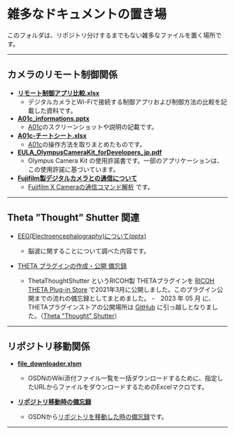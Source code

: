 # 雑多なドキュメントの置き場

このフォルダは、リポジトリ分けするまでもない雑多なファイルを置く場所です。

--------------------------------------------------------

## カメラのリモート制御関係

- **[リモート制御アプリ比較.xlsx](https://github.com/MRSa/GokigenOSDN_documents/blob/main/miscellaneous/%E3%83%AA%E3%83%A2%E3%83%BC%E3%83%88%E5%88%B6%E5%BE%A1%E3%82%A2%E3%83%97%E3%83%AA%E6%AF%94%E8%BC%83.xlsx)**
  - デジタルカメラとWi-Fiで接続する制御アプリおよび制御方法の比較を記載した資料です。
- **[A01c_informations.pptx](https://github.com/MRSa/GokigenOSDN_documents/blob/main/miscellaneous/A01c_informations.pptx)**
  - [A01c](https://github.com/MRSa/A01c)のスクリーンショットや説明の記載です。
- **[A01c-チートシート.xlsx](https://github.com/MRSa/GokigenOSDN_documents/blob/main/miscellaneous/A01c-%E3%83%81%E3%83%BC%E3%83%88%E3%82%B7%E3%83%BC%E3%83%88.xlsx)**
  - [A01c](https://github.com/MRSa/A01c)の操作方法を取りまとめたものです。
- **[EULA_OlympusCameraKit_forDevelopers_jp.pdf](https://github.com/MRSa/GokigenOSDN_documents/blob/main/miscellaneous/EULA_OlympusCameraKit_ForDevelopers_jp.pdf)**
  - Olympus Camera Kit の使用許諾書です。一部のアプリケーションは、この使用許諾に基づいています。
- **[Fujifilm製デジタルカメラとの通信について](https://github.com/MRSa/GokigenOSDN_documents/blob/main/Projects/Others/FujiXCommands.md)**
  - [Fujifilm X Cameraの通信コマンド解析](https://github.com/MRSa/GokigenOSDN_documents/blob/main/Projects/Others/FujiXCommands.md) です。

--------------------------------------------------------

## Theta ”Thought” Shutter 関連

- [EEG(Electroencephalography)について(pptx)](https://github.com/MRSa/GokigenOSDN_documents/raw/main/Projects/Others/aboutEEG.pptx)
  - 脳波に関することについて調べた内容です。

- [THETA プラグインの作成・公開 備忘録](https://github.com/MRSa/GokigenOSDN_documents/blob/main/Projects/Others/ThetaPlugin.md)
  - ThetaThoughtShutter というRICOH製 THETAプラグインを [RICOH THETA Plug-in Store](https://pluginstore.theta360.com/plugins/jp.osdn.gokigen.thetathoughtshutter/) で2021年3月に公開しました。このプラグイン公開までの流れの備忘録としてまとめました。
  -　2023 年 05 月 に、THETAプラグインストアの公開場所は [GitHub](https://github.com/ricohapi/theta-plugins/blob/main/README.ja.md) に引っ越しとなりました。（[Theta "Thought" Shutter](https://github.com/ricohapi/theta-plugins/blob/main/plugins/jp.osdn.gokigen.thetathoughtshutter/README.ja.md)）

--------------------------------------------------------

## リポジトリ移動関係

- **[file_downloader.xlsm](https://github.com/MRSa/GokigenOSDN_documents/blob/main/miscellaneous/file_downloader.xlsm)**
  - OSDNのWiki添付ファイル一覧を一括ダウンロードするために、指定したURLからファイルをダウンロードするためのExcelマクロです。

- **[リポジトリ移動時の備忘録](osdn_memo.md)**
  - OSDNから[リポジトリを移動した時の備忘録](osdn_memo.md)です。

--------------------------------------------------------
